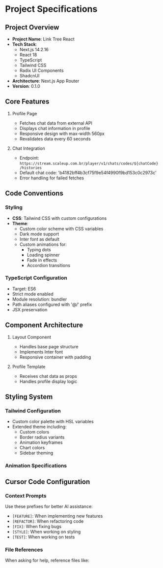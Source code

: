 # Project Specifications

## Project Overview
- **Project Name**: Link Tree React
- **Tech Stack**:
  - Next.js 14.2.16
  - React 18
  - TypeScript
  - Tailwind CSS
  - Radix UI Components
  - ShadcnUI
- **Architecture**: Next.js App Router
- **Version**: 0.1.0


## Core Features
1. Profile Page
   - Fetches chat data from external API
   - Displays chat information in profile
   - Responsive design with max-width 560px
   - Revalidates data every 60 seconds

2. Chat Integration
   - Endpoint: `https://stream.scaleup.com.br/player/v1/chats/codes/${chatCode}/histories`
   - Default chat code: 'b4182bff4b3cf75f9e54f4990f9bd153c0c2973c'
   - Error handling for failed fetches

## Code Conventions

### Styling
- **CSS**: Tailwind CSS with custom configurations
- **Theme**:
  - Custom color scheme with CSS variables
  - Dark mode support
  - Inter font as default
  - Custom animations for:
    - Typing dots
    - Loading spinner
    - Fade in effects
    - Accordion transitions

### TypeScript Configuration
- Target: ES6
- Strict mode enabled
- Module resolution: bundler
- Path aliases configured with '@/' prefix
- JSX preservation

## Component Architecture
1. Layout Component
   - Handles base page structure
   - Implements Inter font
   - Responsive container with padding

2. Profile Template
   - Receives chat data as props
   - Handles profile display logic

## Styling System
### Tailwind Configuration
- Custom color palette with HSL variables
- Extended theme including:
  - Custom colors
  - Border radius variants
  - Animation keyframes
  - Chart colors
  - Sidebar theming

### Animation Specifications 

## Cursor Code Configuration

### Context Prompts
Use these prefixes for better AI assistance:
- `[FEATURE]`: When implementing new features
- `[REFACTOR]`: When refactoring code
- `[FIX]`: When fixing bugs
- `[STYLE]`: When working on styling
- `[TEST]`: When working on tests

### File References
When asking for help, reference files like: 